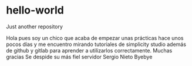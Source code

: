 # hello-world
Just another repository

Hola pues soy un chico que acaba de empezar unas prácticas hace unos pocos días y me encuentro mirando tutoriales de simplicity studio además de github y gitlab para aprender a utilizarlos correctamente.
Muchas gracias 
Se despide su más fiel servidor
Sergio Nieto 
Byebye
